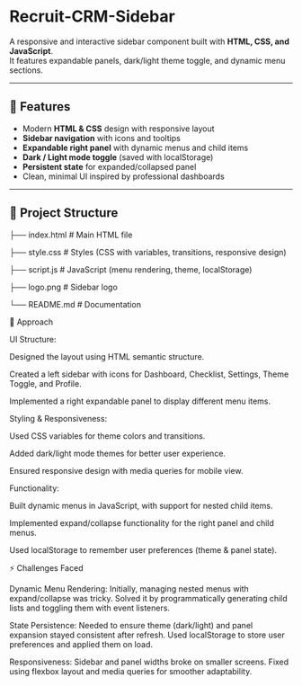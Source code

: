 # Recruit-CRM-Sidebar


A responsive and interactive sidebar component built with **HTML, CSS, and JavaScript**.  
It features expandable panels, dark/light theme toggle, and dynamic menu sections.

---

## 🚀 Features
- Modern **HTML & CSS** design with responsive layout  
- **Sidebar navigation** with icons and tooltips  
- **Expandable right panel** with dynamic menus and child items  
- **Dark / Light mode toggle** (saved with localStorage)  
- **Persistent state** for expanded/collapsed panel  
- Clean, minimal UI inspired by professional dashboards  

---

## 📂 Project Structure

├── index.html # Main HTML file

├── style.css # Styles (CSS with variables, transitions, responsive design)

├── script.js # JavaScript (menu rendering, theme, localStorage)

├── logo.png # Sidebar logo

└── README.md # Documentation


🧩 Approach

UI Structure:

Designed the layout using HTML semantic structure.

Created a left sidebar with icons for Dashboard, Checklist, Settings, Theme Toggle, and Profile.

Implemented a right expandable panel to display different menu items.

Styling & Responsiveness:

Used CSS variables for theme colors and transitions.

Added dark/light mode themes for better user experience.

Ensured responsive design with media queries for mobile view.

Functionality:

Built dynamic menus in JavaScript, with support for nested child items.

Implemented expand/collapse functionality for the right panel and child menus.

Used localStorage to remember user preferences (theme & panel state).

⚡ Challenges Faced

Dynamic Menu Rendering:
Initially, managing nested menus with expand/collapse was tricky. Solved it by programmatically generating child lists and toggling them with event listeners.

State Persistence:
Needed to ensure theme (dark/light) and panel expansion stayed consistent after refresh. Used localStorage to store user preferences and applied them on load.

Responsiveness:
Sidebar and panel widths broke on smaller screens. Fixed using flexbox layout and media queries for smoother adaptability.
